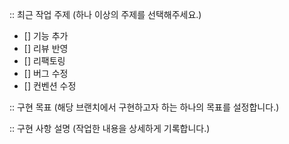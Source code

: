 :: 최근 작업 주제 (하나 이상의 주제를 선택해주세요.)
- [] 기능 추가
- [] 리뷰 반영
- [] 리팩토링
- [] 버그 수정
- [] 컨벤션 수정

:: 구현 목표 (해당 브랜치에서 구현하고자 하는 하나의 목표를 설정합니다.)

:: 구현 사항 설명 (작업한 내용을 상세하게 기록합니다.)